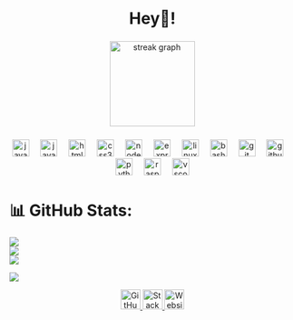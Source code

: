 <h1 align="center">Hey👋!</h2>

###

<div align="center">
  <img src="https://streak-stats.demolab.com?user=MoizSheikh&locale=en&mode=weekly&theme=dark&hide_border=true&border_radius=5" height="150" alt="streak graph"  />
</div>

###

<div align="center">
  <img src="https://skillicons.dev/icons?i=java" height="30" alt="java logo"  />
  <img width="12" />
  <img src="https://skillicons.dev/icons?i=js" height="30" alt="javascript logo"  />
  <img width="12" />
  <img src="https://skillicons.dev/icons?i=html" height="30" alt="html5 logo"  />
  <img width="12" />
  <img src="https://skillicons.dev/icons?i=css" height="30" alt="css3 logo"  />
  <img width="12" />
  <img src="https://skillicons.dev/icons?i=nodejs" height="30" alt="nodejs logo"  />
  <img width="12" />
  <img src="https://skillicons.dev/icons?i=express" height="30" alt="express logo"  />
  <img width="12" />
  <img src="https://skillicons.dev/icons?i=linux" height="30" alt="linux logo"  />
  <img width="12" />
  <img src="https://skillicons.dev/icons?i=bash" height="30" alt="bash logo"  />
  <img width="12" />
  <img src="https://skillicons.dev/icons?i=git" height="30" alt="git logo"  />
  <img width="12" />
  <img src="https://skillicons.dev/icons?i=github" height="30" alt="github logo"  />
  <img width="12" />
  <img src="https://skillicons.dev/icons?i=py" height="30" alt="python logo"  />
  <img width="12" />
  <img src="https://skillicons.dev/icons?i=raspberrypi" height="30" alt="raspberrypi logo"  />
  <img width="12" />
  <img src="https://skillicons.dev/icons?i=vscode" height="30" alt="vscode logo"  />
</div>

###

# 📊 GitHub Stats:
![](https://github-readme-stats.vercel.app/api?username=MoizSheikh&theme=dark&hide_border=false&include_all_commits=false&count_private=false)<br/>
![](https://github-readme-streak-stats.herokuapp.com/?user=MoizSheikh&theme=dark&hide_border=false)<br/>
![](https://github-readme-stats.vercel.app/api/top-langs/?username=MoizSheikh&theme=dark&hide_border=false&include_all_commits=false&count_private=false&layout=compact)

![](https://quotes-github-readme.vercel.app/api?type=horizontal&theme=radical)

<div align="center">
<a href="https://github.com/MoizSheikh" target="_blank">
  <img src="https://img.shields.io/static/v1?message=GitHub&logo=github&label=&color=181717&logoColor=white&labelColor=&style=for-the-badge" height="35" alt="GitHub logo" />
</a>
<a href="https://stackoverflow.com/users/14653270/abdul-moiz-sheikh" target="_blank">
  <img src="https://img.shields.io/static/v1?message=Stack%20Overflow&logo=stackoverflow&label=&color=F58025&logoColor=white&labelColor=&style=for-the-badge" height="35" alt="Stack Overflow logo" />
</a>
<a href="https://abdulmoizsheikh.tech" target="_blank">
  <img src="https://img.shields.io/static/v1?message=Website&logo=google-chrome&label=&color=4285F4&logoColor=white&labelColor=&style=for-the-badge" height="35" alt="Website logo" />
</a>
</div>

###


###
